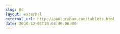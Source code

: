 ```yaml
---
slug: 8c
layout: external
external_url: http://paulgraham.com/tablets.html
date: 2010-12-01T15:08:40-06:00
---
```

